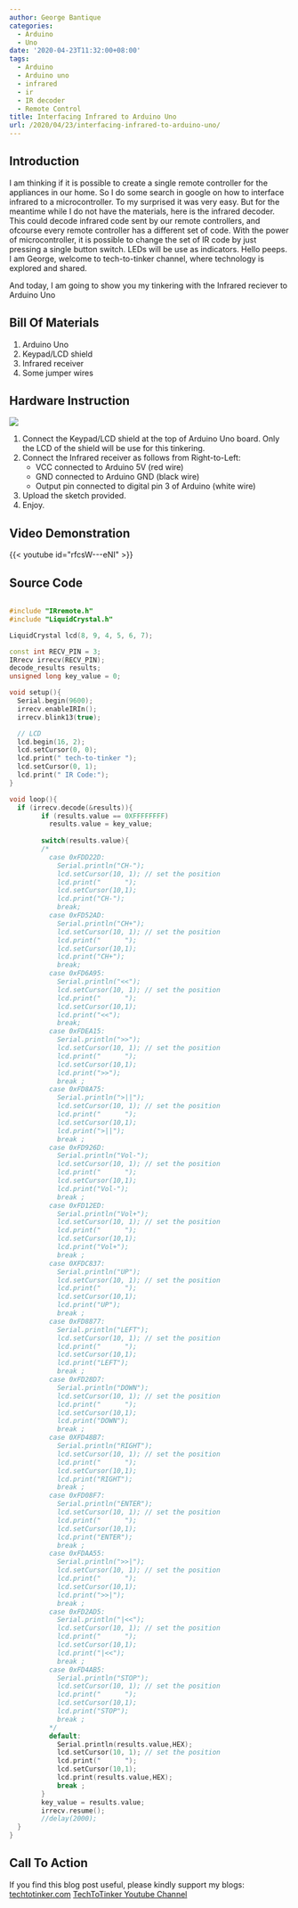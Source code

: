 ```yaml
---
author: George Bantique
categories:
  - Arduino
  - Uno
date: '2020-04-23T11:32:00+08:00'
tags:
  - Arduino
  - Arduino uno
  - infrared
  - ir
  - IR decoder
  - Remote Control
title: Interfacing Infrared to Arduino Uno
url: /2020/04/23/interfacing-infrared-to-arduino-uno/
---
```


## **Introduction**
I am thinking if it is possible to create a single remote controller for the appliances in our home. So I do some search in google on how to interface infrared to a microcontroller. To my surprised it was very easy. But for the meantime while I do not have the materials, here is the infrared decoder. This could decode infrared code sent by our remote controllers, and ofcourse every remote controller has a different set of code. With the power of microcontroller, it is possible to change the set of IR code by just pressing a single button switch. LEDs will be use as indicators. Hello peeps. I am George, welcome to tech-to-tinker channel, where technology is explored and shared.

And today, I am going to show you my tinkering with the Infrared reciever to Arduino Uno

## **Bill Of Materials**
1. Arduino Uno  
2. Keypad/LCD shield  
3. Infrared receiver  
4. Some jumper wires

## **Hardware Instruction**
[![](https://1.bp.blogspot.com/-Joj0fb-qKcQ/XqELlXk9aVI/AAAAAAAAB3Y/0SYhR2EmkTo6DDAngiO_hvich46NqCvfQCLcBGAsYHQ/s640/Infrared-Interfacing-Arduino.png)](https://1.bp.blogspot.com/-Joj0fb-qKcQ/XqELlXk9aVI/AAAAAAAAB3Y/0SYhR2EmkTo6DDAngiO_hvich46NqCvfQCLcBGAsYHQ/s1600/Infrared-Interfacing-Arduino.png)
1. Connect the Keypad/LCD shield at the top of Arduino Uno board. Only the LCD of the shield will be use for this tinkering.  
2. Connect the Infrared receiver as follows from Right-to-Left:  
    * VCC connected to Arduino 5V (red wire)  
    * GND connected to Arduino GND (black wire)  
    * Output pin connected to digital pin 3 of Arduino (white wire)  
3. Upload the sketch provided.  
4. Enjoy.

## **Video Demonstration**
{{< youtube id="rfcsW---eNI" >}}

## **Source Code**
```cpp { lineNos="true" wrap="true" }

#include "IRremote.h"
#include "LiquidCrystal.h"

LiquidCrystal lcd(8, 9, 4, 5, 6, 7);

const int RECV_PIN = 3;
IRrecv irrecv(RECV_PIN);
decode_results results;
unsigned long key_value = 0;

void setup(){
  Serial.begin(9600);
  irrecv.enableIRIn();
  irrecv.blink13(true);

  // LCD
  lcd.begin(16, 2);
  lcd.setCursor(0, 0);
  lcd.print(" tech-to-tinker ");
  lcd.setCursor(0, 1);
  lcd.print(" IR Code:");
}

void loop(){
  if (irrecv.decode(&results)){
        if (results.value == 0XFFFFFFFF)
          results.value = key_value;
        
        switch(results.value){
        /*
          case 0xFDD22D:
            Serial.println("CH-");
            lcd.setCursor(10, 1); // set the position
            lcd.print("      ");
            lcd.setCursor(10,1);
            lcd.print("CH-");
            break;
          case 0xFD52AD:
            Serial.println("CH+");
            lcd.setCursor(10, 1); // set the position
            lcd.print("      ");
            lcd.setCursor(10,1);
            lcd.print("CH+");
            break;
          case 0xFD6A95:
            Serial.println("<<");
            lcd.setCursor(10, 1); // set the position
            lcd.print("      ");
            lcd.setCursor(10,1);
            lcd.print("<<");
            break;
          case 0xFDEA15:
            Serial.println(">>");
            lcd.setCursor(10, 1); // set the position
            lcd.print("      ");
            lcd.setCursor(10,1);
            lcd.print(">>");
            break ;  
          case 0xFD8A75:
            Serial.println(">||");
            lcd.setCursor(10, 1); // set the position
            lcd.print("      ");
            lcd.setCursor(10,1);
            lcd.print(">||");
            break ;               
          case 0xFD926D:
            Serial.println("Vol-");
            lcd.setCursor(10, 1); // set the position
            lcd.print("      ");
            lcd.setCursor(10,1);
            lcd.print("Vol-");
            break ;  
          case 0xFD12ED:
            Serial.println("Vol+");
            lcd.setCursor(10, 1); // set the position
            lcd.print("      ");
            lcd.setCursor(10,1);
            lcd.print("Vol+");
            break ;  
          case 0XFDC837:
            Serial.println("UP");
            lcd.setCursor(10, 1); // set the position
            lcd.print("      ");
            lcd.setCursor(10,1);
            lcd.print("UP");
            break ;  
          case 0xFD8877:
            Serial.println("LEFT");
            lcd.setCursor(10, 1); // set the position
            lcd.print("      ");
            lcd.setCursor(10,1);
            lcd.print("LEFT");
            break ;  
          case 0xFD28D7:
            Serial.println("DOWN");
            lcd.setCursor(10, 1); // set the position
            lcd.print("      ");
            lcd.setCursor(10,1);
            lcd.print("DOWN");
            break ;
          case 0XFD48B7:
            Serial.println("RIGHT");
            lcd.setCursor(10, 1); // set the position
            lcd.print("      ");
            lcd.setCursor(10,1);
            lcd.print("RIGHT");
            break ;
          case 0xFD08F7:
            Serial.println("ENTER");
            lcd.setCursor(10, 1); // set the position
            lcd.print("      ");
            lcd.setCursor(10,1);
            lcd.print("ENTER");
            break ;
          case 0xFDAA55:
            Serial.println(">>|");
            lcd.setCursor(10, 1); // set the position
            lcd.print("      ");
            lcd.setCursor(10,1);
            lcd.print(">>|");
            break ;
          case 0xFD2AD5:
            Serial.println("|<<");
            lcd.setCursor(10, 1); // set the position
            lcd.print("      ");
            lcd.setCursor(10,1);
            lcd.print("|<<");
            break ;
          case 0xFD4AB5:
            Serial.println("STOP");
            lcd.setCursor(10, 1); // set the position
            lcd.print("      ");
            lcd.setCursor(10,1);
            lcd.print("STOP");
            break ;
          */
          default:
            Serial.println(results.value,HEX);
            lcd.setCursor(10, 1); // set the position
            lcd.print("      ");
            lcd.setCursor(10,1);
            lcd.print(results.value,HEX);
            break ;      
        }
        key_value = results.value;
        irrecv.resume(); 
        //delay(2000);
  }
}

```

## **Call To Action**
If you find this blog post useful, please kindly support my blogs:  
[techtotinker.com](https://techtotinker.com/)
[TechToTinker Youtube Channel](https://www.youtube.com/c/gbantique/)
